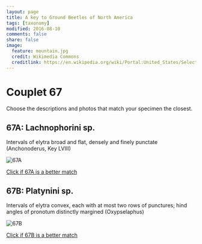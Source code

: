 ```yaml
---
layout: page
title: A key to Ground Beetles of North America
tags: [taxonomy]
modified: 2016-08-10
comments: false
share: false
image:
  feature: mountain.jpg
  credit: Wikimedia Commons
  creditlink: https://en.wikipedia.org/wiki/Portal:United_States/Selected_panorama#/media/File:Mount_Ellinor,_Mount_Washington_Panorama.jpg
---
```


# Couplet 67


Choose the descriptions and photos that match your specimen the closest. 

## 67A: Lachnophorini sp. 

Intervals of elytra broad and flat, densely and finely punctate (Anchonoderus, Key LVIII)

![67A](//klevan.github.io/images/keyfigs/Key1_67_67A.png)

[Click if 67A is a better match](https://en.wikipedia.org/wiki/Lachnophorini)


## 67B: Platynini sp. 

Intervals of elytra convex, each with at most two rows of punctures; hind angles of pronotum distinctly margined (Oxypselaphus)

![67B](//klevan.github.io/images/keyfigs/Key1_67_67B.png)

[Click if 67B is a better match](https://en.wikipedia.org/wiki/Platynini)

